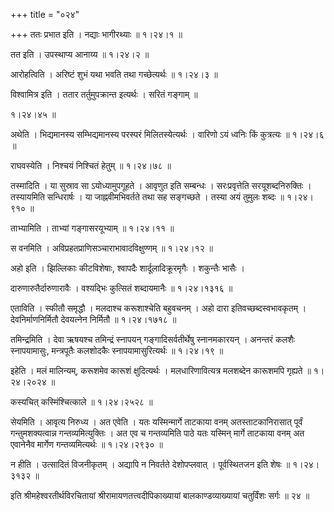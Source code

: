 +++
title = "०२४"

+++
ततः प्रभात इति । नद्याः भागीरथ्याः  ॥  १।२४।१ ॥   

  

तत इति । उपस्थाप्य आनाय्य  ॥  १।२४।२ ॥   

  

आरोहत्विति । अरिष्टं शुभं यथा भवति तथा गच्छेत्यर्थः  ॥  १।२४।३ ॥   

  

विश्वामित्र इति । ततार तर्तुमुपक्रान्त इत्यर्थः । सरितं गङ्गाम्  ॥   

१।२४।४५  ॥   

अथेति । भिद्यमानस्य सम्भिद्यमानस्य परस्परं मिलितस्येत्यर्थः । वारिणो ऽयं ध्वनिः किं कुत्रत्यः  ॥  १।२४।६ ॥   

  

राघवस्येति । निश्चयं निश्चितं हेतुम्  ॥  १।२४।७८ ॥   

  

तस्मादिति । या सुस्राव सा ऽयोध्यामुपगूहते । आवृणुत इति सम्बन्धः । सरःप्रवृत्तेति सरयूशब्दनिरुक्तिः । तस्यायमिति सन्धिरार्षः । या जाह्नवीमभिवर्तते तथा सह सङ्गच्छते । तस्या अयं तुमुलः शब्दः  ॥  १।२४।९१० ॥   

  

ताभ्यामिति । ताभ्यां गङ्गासरयूभ्याम्  ॥  १।२४।११ ॥   

  

स वनमिति । अविप्रहतप्राणिसञ्चाराभावादविक्षुण्णम्  ॥  १।२४।१२ ॥   

  

अहो इति । झिल्लिकाः कीटविशेषाः, श्वापदैः शार्दूलादिक्रूरमृगैः । शकुन्तैः भासैः ।  

दारुणारुतैर्दारुणारावैः । वश्यद्भिः कुत्सितं शब्दायमानैः  ॥  १।२४।१३१६ ॥   

  

एताविति । स्फीतौ समृद्धौ । मलदाश्च करूशाश्चेति बहुवचनम् । अहो दारा इतिवच्छब्दस्वभावकृतम् । देवनिर्माणनिर्मितौ देवयत्नेन निर्मितौ  ॥  १।२४।१७१८ ॥   

  

तमिन्द्रमिति । देवा ऋषयश्च तमिन्द्रं स्नापयन् गङ्गादिसर्वतीर्थेषु स्नानमकारयन् । अनन्तरं कलशैः स्नापयामासुः, मन्त्रपूतैः कलशोदकैः स्नापयामासुरित्यर्थः  ॥  १।२४।१९ ॥   

  

इहेति । मलं मालिन्यम्, करूशमेव कारूशं क्षुदित्यर्थः । मलधारिणावित्यत्र मलशब्देन कारूशमपि गृह्यते  ॥  १।२४।२०२४ ॥   

  

कस्यचित् कस्मिंश्चित्काले  ॥  १।२४।२५२८ ॥   

  

सेयमिति । आवृत्य निरुध्य । अत एवेति । यतः यस्मिन्मार्गे ताटकाया वनम् अतस्ताटकानिरासात् पूर्वं गन्तुमशक्यत्वान्न गन्तव्यमित्युक्तिः । अत एव च गन्तव्यमिति पाठे यतः यस्मिन् मार्गे ताटकाया वनम् अत एवानेनैव मार्गेण गन्तव्यमित्यर्थः  ॥  १।२४।२९३० ॥   

  

न हीति । उत्सादितं विजनीकृतम् । अद्यापि न निवर्तते देशोपप्लवात् । पूर्वस्थितजन इति शेषः  ॥  १।२४।३१३२ ॥   

  

इति श्रीमहेश्वरतीर्थविरचितायां श्रीरामायणतत्त्वदीपिकाख्यायां बालकाण्डव्याख्यायां चतुर्विंशः सर्गः  ॥  २४  ॥   

  

  


